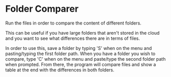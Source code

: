 # Folder Comparer

Run the files in order to compare the content of different folders.

This can be useful if you have large folders that aren't stored in the cloud and you want to see what differences there are in terms of files.

In order to use this, save a folder by typing 'S' when on the menu and pasting/typing the first folder path.
When you have a folder you wish to compare, type 'C' when on the menu and paste/type the second folder path when prompted. From there, the program will compare files and show a table at the end with the differences in both folders.
